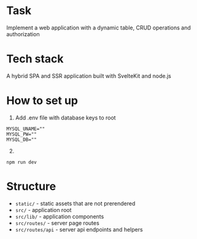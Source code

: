 # Task
Implement a web application with a dynamic table, CRUD operations and authorization

# Tech stack
A hybrid SPA and SSR application built with SvelteKit and node.js

# How to set up
1. Add .env file with database keys to root

```
MYSQL_UNAME=""
MYSQL_PW=""
MYSQL_DB=""
```

2.
```
npm run dev
```

# Structure

- `static/` - static assets that are not prerendered
- `src/` - application root
- `src/lib/` - application components
- `src/routes/` - server page routes
- `src/routes/api` - server api endpoints and helpers

